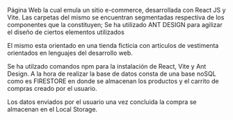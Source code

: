 Página Web la cual emula un sitio e-commerce, desarrollada con React JS y Vite. Las carpetas del mismo se encuentran segmentadas respectiva de los componentes que la constituyen; 
Se ha utilizado ANT DESIGN para agilizar el diseño de ciertos elementos utilizados

El mismo esta orientado en una tienda ficticia con articulos de vestimenta orientados en lenguajes del desarrollo web. 

Se ha utilzado comandos npm para la instalación de React, Vite y Ant Design. 
A la hora de realizar la base de datos consta de una base noSQL como es FIRESTORE en donde se almacenan los productos y el carrito de compras creado por el usuario.

Los datos enviados por el usuario una vez concluida la compra se almacenan en el Local Storage.